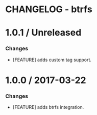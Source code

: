 # CHANGELOG - btrfs

1.0.1 / Unreleased
==================

### Changes

* [FEATURE] adds custom tag support.

1.0.0 / 2017-03-22
==================

### Changes

* [FEATURE] adds btrfs integration.
